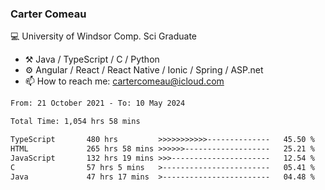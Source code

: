 ### Carter Comeau

💻 University of Windsor Comp. Sci Graduate

- ⚒️ Java / TypeScript / C / Python
- ⚙️ Angular / React / React Native / Ionic / Spring / ASP.net
- 📫 How to reach me: cartercomeau@icloud.com

<!--START_SECTION:waka-->

```txt
From: 21 October 2021 - To: 10 May 2024

Total Time: 1,054 hrs 58 mins

TypeScript       480 hrs         >>>>>>>>>>>--------------   45.50 %
HTML             265 hrs 58 mins >>>>>>-------------------   25.21 %
JavaScript       132 hrs 19 mins >>>----------------------   12.54 %
C                57 hrs 5 mins   >------------------------   05.41 %
Java             47 hrs 17 mins  >------------------------   04.48 %
```

<!--END_SECTION:waka-->
